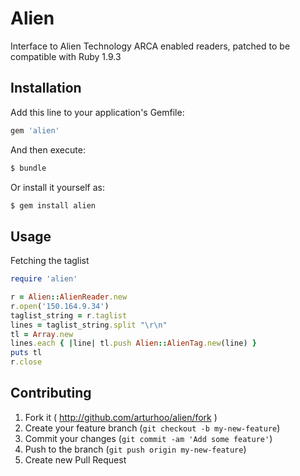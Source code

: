 # Alien

Interface to Alien Technology ARCA enabled readers, patched to be compatible with Ruby 1.9.3

## Installation

Add this line to your application's Gemfile:

```ruby
gem 'alien'
```

And then execute:

```bash
$ bundle
```

Or install it yourself as:

```bash
$ gem install alien
```

## Usage

Fetching the taglist

```ruby
require 'alien'

r = Alien::AlienReader.new
r.open('150.164.9.34')
taglist_string = r.taglist
lines = taglist_string.split "\r\n"
tl = Array.new
lines.each { |line| tl.push Alien::AlienTag.new(line) }
puts tl
r.close
```

## Contributing

1. Fork it ( http://github.com/arturhoo/alien/fork )
2. Create your feature branch (`git checkout -b my-new-feature`)
3. Commit your changes (`git commit -am 'Add some feature'`)
4. Push to the branch (`git push origin my-new-feature`)
5. Create new Pull Request
